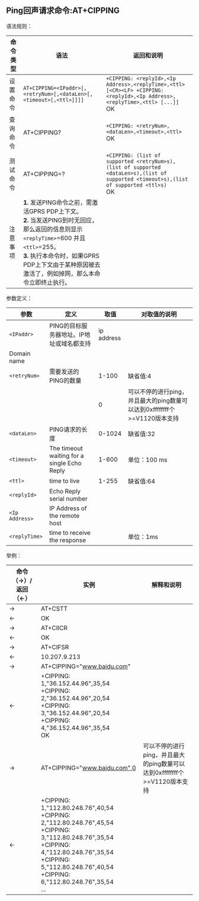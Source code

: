 ## Ping回声请求命令:AT+CIPPING

语法规则：

| 命令类型 | 语法                                                         | 返回和说明                                                   |
| -------- | ------------------------------------------------------------ | ------------------------------------------------------------ |
| 设置命令 | `AT+CIPPING=<IPaddr>[,<retryNum>[,<dataLen>[,<timeout>[,<ttl>]]]]` | `+CIPPING: <replyId>,<Ip Address>,<replyTime>,<ttl>[<CR><LF> +CIPPING: <replyId>,<Ip Address>,<replyTime>,<ttl> [...]]`  <br>OK |
| 查询命令 | AT+CIPPING?                                                  | `+CIPPING: <retryNum>,<dataLen>,<timeout>,<ttl>` <br>OK      |
| 测试命令 | AT+CIPPING=?                                                 | `+CIPPING: (list of supported <retryNum>s),(list of supported <dataLen>s),(list of supported <timeout>s),(list of supported <ttl>s)  `<br>OK |
| 注意事项 | **1.** 发送PING命令之前，需激活GPRS PDP上下文。<br>**2.** 当发送PING到时无回应，那么返回的信息则显示`<replyTime>`=600 并且`<ttl>`=255。<br>**3.** 执行本命令时，如果GPRS PDP上下文由于某种原因被去激活了，例如掉网，那么本命令立即终止执行。 |                                                              |

 

参数定义：

| 参数           | 定义                                        | 取值       | 对取值的说明                                                 |
| -------------- | ------------------------------------------- | ---------- | ------------------------------------------------------------ |
| `<IPaddr>`     | PING的目标服务器地址。IP地址或域名都支持    | ip address |                                                              |
| Domain name    |                                             |            |                                                              |
| `<retryNum>`   | 需要发送的PING的数量                        | 1-100      | 缺省值:4                                                     |
|                |                                             | 0          | 可以不停的进行ping，并且最大的ping数量可以达到0xffffffff个>=V1120版本支持 |
| `<dataLen>`    | PING请求的长度                              | 0-1024     | 缺省值:32                                                    |
| `<timeout>`    | The timeout waiting for a single Echo Reply | 1-600      | 单位：100 ms                                                 |
| `<ttl>`        | time to live                                | 1-255      | 缺省值:64                                                    |
| `<replyId>`    | Echo Reply serial number                    |            |                                                              |
| `<Ip Address>` | IP Address of the remote host               |            |                                                              |
| `<replyTime>`  | time to receive the response                |            | 单位：1ms                                                    |

 

举例：

| 命令（→）/  返回（←） | 实例                                                         | 解释和说明                                                   |
| --------------------- | ------------------------------------------------------------ | ------------------------------------------------------------ |
| →                     | AT+CSTT                                                      |                                                              |
| ←                     | OK                                                           |                                                              |
| →                     | AT+CIICR                                                     |                                                              |
| ←                     | OK                                                           |                                                              |
| →                     | AT+CIFSR                                                     |                                                              |
| ←                     | 10.207.9.213                                                 |                                                              |
| →                     | AT+CIPPING="www.baidu.com"                                   |                                                              |
| ←                     | +CIPPING: 1,"36.152.44.96",35,54<br>+CIPPING: 2,"36.152.44.96",20,54<br>+CIPPING: 3,"36.152.44.96",20,54<br>+CIPPING: 4,"36.152.44.96",35,54 <br>OK |                                                              |
| →                     | AT+CIPPING="www.baidu.com",0                                 | 可以不停的进行ping，并且最大的ping数量可以达到0xffffffff个<br>>=V1120版本支持 |
| ←                     | +CIPPING: 1,"112.80.248.76",40,54<br>+CIPPING: 2,"112.80.248.76",45,54<br>+CIPPING: 3,"112.80.248.76",35,54<br>+CIPPING: 4,"112.80.248.76",35,54<br>+CIPPING: 5,"112.80.248.76",40,54<br>+CIPPING: 6,"112.80.248.76",35,54<br>... |                                                              |
